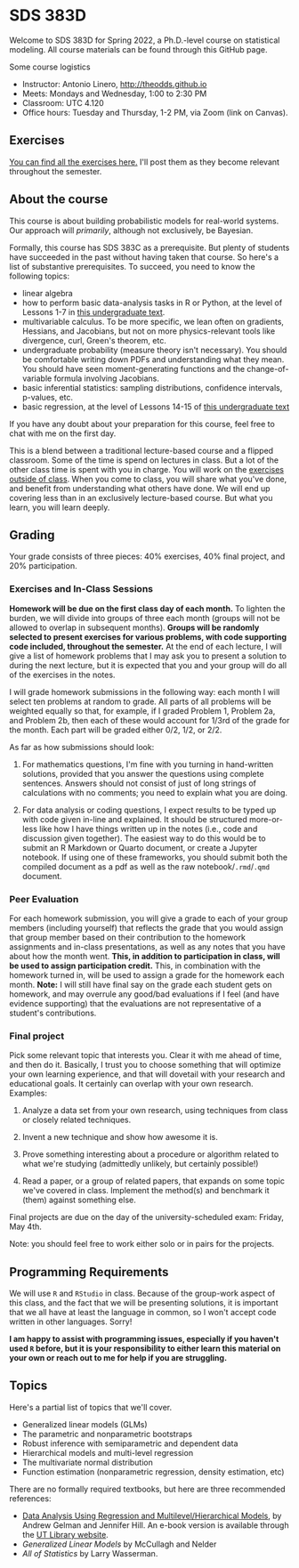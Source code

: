 # SDS 383D

Welcome to SDS 383D for Spring 2022, a Ph.D.-level course on statistical modeling.  All course materials can be found through this GitHub page.

Some course logistics
- Instructor: Antonio Linero, <http://theodds.github.io>
- Meets: Mondays and Wednesday, 1:00 to 2:30 PM
- Classroom: UTC 4.120
- Office hours: Tuesday and Thursday, 1-2 PM, via Zoom (link on Canvas).

## Exercises

[You can find all the exercises here.](Notes/)  I'll post them as they become relevant throughout the semester.

## About the course

This course is about building probabilistic models for real-world systems. Our
approach will _primarily_, although not exclusively, be Bayesian.

Formally, this course has SDS 383C as a prerequisite. But plenty of students
have succeeded in the past without having taken that course. So here's a list of
substantive prerequisites. To succeed, you need to know the following topics:
- linear algebra
- how to perform basic data-analysis tasks in R or Python, at the level of
  Lessons 1-7 in [this undergraduate text](https://bookdown.org/jgscott/DSGI/).
- multivariable calculus. To be more specific, we lean often on gradients,
Hessians, and Jacobians, but not on more physics-relevant tools like divergence,
curl, Green's theorem, etc. 
- undergraduate probability (measure theory
isn't necessary). You should be comfortable writing down PDFs and understanding
what they mean. You should have seen moment-generating functions and the
change-of-variable formula involving Jacobians. 
- basic inferential statistics: sampling distributions, confidence intervals,
p-values, etc.
- basic regression, at the level of Lessons 14-15 of [this undergraduate
text](https://bookdown.org/jgscott/DSGI/)

If you have any doubt about your preparation for this course, feel free to chat
with me on the first day.

This is a blend between a traditional lecture-based course and a flipped
classroom. Some of the time is spend on lectures in class. But a lot of the
other class time is spent with you in charge. You will work on the [exercises
outside of class](Notes/). When you come to class, you will share what
you've done, and benefit from understanding what others have done. We will end
up covering less than in an exclusively lecture-based course. But what you
learn, you will learn deeply.

## Grading

Your grade consists of three pieces: 40% exercises, 40% final project, and 20%
participation.

### Exercises and In-Class Sessions

**Homework will be due on the first class day of each month.** To lighten the
burden, we will divide into groups of three each month (groups will not be
allowed to overlap in subsequent months). **Groups will be randomly selected to
present exercises for various problems, with code supporting code included,
throughout the semester.** At the end of each lecture, I will give a list of
homework problems that I may ask you to present a solution to during the
next lecture, but it is expected that you and your group will do all of the
exercises in the notes.

I will grade homework submissions in the following way: each month I will select
ten problems at random to grade. All parts of all problems will be weighted
equally so that, for example, if I graded Problem 1, Problem 2a, and Problem 2b,
then each of these would account for 1/3rd of the grade for the month. Each part
will be graded either 0/2, 1/2, or 2/2.

As far as how submissions should look:

1. For mathematics questions, I'm fine with you turning in hand-written
   solutions, provided that you answer the questions using complete sentences.
   Answers should not consist of just of long strings of calculations with no
   comments; you need to explain what you are doing.
   
2. For data analysis or coding questions, I expect results to be typed up with
   code given in-line and explained. It should be structured more-or-less like
   how I have things written up in the notes (i.e., code and discussion given
   together). The easiest way to do this would be to submit an R Markdown or
   Quarto document, or create a Jupyter notebook. If using one of these
   frameworks, you should submit both the compiled document as a pdf as well as
   the raw notebook/`.rmd`/`.qmd` document.

### Peer Evaluation

For each homework submission, you will give a grade to each of your group
members (including yourself) that reflects the grade that you would assign that
group member based on their contribution to the homework assignments and
in-class presentations, as well as any notes that you have about how the month
went. **This, in addition to participation in class, will be used to assign
participation credit.** This, in combination with the homework turned in, will be
used to assign a grade for the homework each month. **Note:** I will still have
final say on the grade each student gets on homework, and may overrule any
good/bad evaluations if I feel (and have evidence supporting) that the
evaluations are not representative of a student's contributions.

### Final project

Pick some relevant topic that interests you. Clear it with me ahead of time, and
then do it. Basically, I trust you to choose something that will optimize your
own learning experience, and that will dovetail with your research and
educational goals. It certainly can overlap with your own research. Examples:

1) Analyze a data set from your own research, using techniques from class or
closely related techniques.

2) Invent a new technique and show how awesome it is.

3) Prove something interesting about a procedure or algorithm related to what
we're studying (admittedly unlikely, but certainly possible!)

4) Read a paper, or a group of related papers, that expands on some topic we've
covered in class. Implement the method(s) and benchmark it (them) against
something else.

Final projects are due on the day of the university-scheduled exam: Friday, May
4th.

Note: you should feel free to work either solo or in pairs for the projects.

## Programming Requirements

We will use `R` and `RStudio` in class. Because of the group-work aspect of this
class, and the fact that we will be presenting solutions, it is important that
we all have at least the language in common, so I won't accept code written in
other languages. Sorry!

**I am happy to assist with programming issues, especially if you haven't used
`R` before, but it is your responsibility to either learn this material on your
own or reach out to me for help if you are struggling.**

## Topics

Here's a partial list of topics that we'll cover.

- Generalized linear models (GLMs)
- The parametric and nonparametric bootstraps
- Robust inference with semiparametric and dependent data
- Hierarchical models and multi-level regression
- The multivariate normal distribution
- Function estimation (nonparametric regression, density estimation, etc)

There are no formally required textbooks, but here are three recommended references:

- [Data Analysis Using Regression and Multilevel/Hierarchical
  Models](http://www.stat.columbia.edu/~gelman/arm/), by Andrew Gelman and
  Jennifer Hill. An e-book version is available through the [UT Library
  website](http://www.lib.utexas.edu).
- _Generalized Linear Models_ by McCullagh and Nelder
- _All of Statistics_ by Larry Wasserman.
